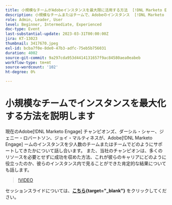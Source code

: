 ```yaml
---
title: 小規模なチームがAdobeインスタンスを最大限に活用する方法  [!DNL Marketo Engage]  説明します
description: 小規模なチームまたはチームで、Adobeのインスタンス  [!DNL Marketo Engage]  サポートする方法について話し合います。
role: Admin, Leader, User
level: Beginner, Intermediate, Experienced
doc-type: Event
last-substantial-update: 2023-03-31T00:00:00Z
jira: KT-13023
thumbnail: 3417670.jpeg
exl-id: bcba7f0e-8de0-47b3-adfc-75eb5b756031
duration: 4002
source-git-commit: 9a297cda953d4414131657f9ac84580aea0eabeb
workflow-type: tm+mt
source-wordcount: '102'
ht-degree: 0%

---
```


# 小規模なチームでインスタンスを最大化する方法を説明します

現在のAdobe[!DNL Marketo Engage] チャンピオンズ、ダーシル・シャー、ジェニー・ロバートソン、ジョイ・マルティネスが、Adobe[!DNL Marketo Engage] ームのインスタンスを少人数のチームまたはチームでどのようにサポートしてきたかについて話し合います。 また、当社のチャンピオンは、多くのリソースを必要とせずに成功を収めた方法、これが彼らのキャリアにどのように役立ったのか、彼らのインスタンス内で見ることができた肯定的な結果についても話します。

>[!VIDEO](https://video.tv.adobe.com/v/3417670/?quality=12&learn=on)

セッションスライドについては、**[こちら](assets/small-team-instance.pdf){target="_blank"}** をクリックしてください。
